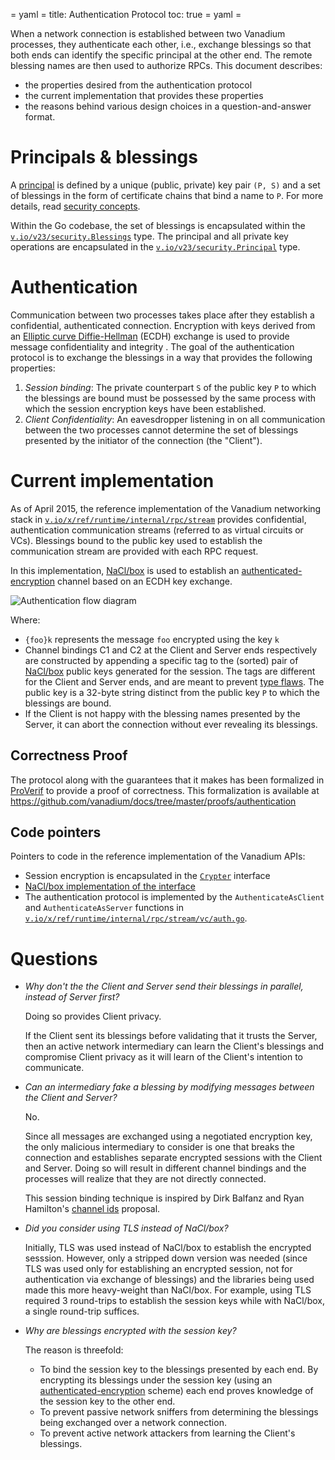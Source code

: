 = yaml =
title: Authentication Protocol
toc: true
= yaml =

When a network connection is established between two Vanadium processes, they
authenticate each other, i.e., exchange blessings so that both ends can
identify the specific principal at the other end. The remote blessing names are
then used to authorize RPCs.  This document describes:
- the properties desired from the authentication protocol
- the current implementation that provides these properties
- the reasons behind various design choices in a question-and-answer format.

# Principals & blessings

A [principal] is defined by a unique (public, private) key pair `(P, S)` and a
set of blessings in the form of certificate chains that bind a name to `P`.
For more details, read [security concepts].

Within the Go codebase, the set of blessings is encapsulated within the
[`v.io/v23/security.Blessings`] type. The principal and all private key
operations are encapsulated in the [`v.io/v23/security.Principal`] type.

# Authentication

Communication between two processes takes place after they establish a
confidential, authenticated connection. Encryption with keys derived from an
[Elliptic curve Diffie-Hellman] (ECDH) exchange is used to provide message
confidentiality and integrity . The goal of the authentication protocol is to
exchange the blessings in a way that provides the following properties:

1. _Session binding_: The private counterpart `S` of the public key `P` to
   which the blessings are bound must be possessed by the same process with
   which the session encryption keys have been established.
2. _Client Confidentiality_: An eavesdropper listening in on all communication between
   the two processes cannot determine the set of blessings presented by the initiator of
   the connection (the "Client").

# Current implementation

As of April 2015, the reference implementation of the Vanadium networking stack
in [`v.io/x/ref/runtime/internal/rpc/stream`] provides confidential,
authentication communication streams (referred to as virtual circuits or VCs).
Blessings bound to the public key used to establish the communication stream
are provided with each RPC request.

In this implementation, [NaCl/box] is used to establish an
[authenticated-encryption] channel based on an ECDH key exchange.

![Authentication flow diagram](/images/authentication-flow.svg)

Where:
- `{foo}k` represents the message `foo` encrypted using the key `k`
- Channel bindings C1 and C2 at the Client and Server ends respectively are
  constructed by appending a specific tag to the (sorted) pair of [NaCl/box]
  public keys generated for the session. The tags are different for the Client
  and Server ends, and are meant to prevent [type
  flaws](http://citeseerx.ist.psu.edu/viewdoc/download?doi=10.1.1.106.6010&rep=rep1&type=pdf).
  The public key is a 32-byte string distinct from the public key `P` to which
  the blessings are bound.
- If the Client is not happy with the blessing names presented by the Server,
  it can abort the connection without ever revealing its blessings.

## Correctness Proof

The protocol along with the guarantees that it makes has been formalized in
[ProVerif] to provide a proof of correctness. This formalization is available
at https://github.com/vanadium/docs/tree/master/proofs/authentication

## Code pointers

Pointers to code in the reference implementation of the Vanadium APIs:
- Session encryption is encapsulated in the [`Crypter`](https://github.com/vanadium/go.ref/blob/master/profiles/internal/rpc/stream/crypto/crypto.go) interface
- [NaCl/box implementation of the
  interface](https://github.com/vanadium/go.ref/blob/master/profiles/internal/rpc/stream/crypto/box.go)
- The authentication protocol is implemented by the `AuthenticateAsClient` and
  `AuthenticateAsServer` functions in
  [`v.io/x/ref/runtime/internal/rpc/stream/vc/auth.go`](https://github.com/vanadium/go.ref/blob/master/profiles/internal/rpc/stream/vc/auth.go).

# Questions

- *Why don't the the Client and Server send their blessings in parallel,
  instead of Server first?*

  Doing so provides Client privacy.

  If the Client sent its blessings before validating that it trusts the Server,
  then an active network intermediary can learn the Client's blessings
  and compromise Client privacy as it will learn of the Client's intention to
  communicate.

- *Can an intermediary fake a blessing by modifying messages between the Client
  and Server?*

  No.

  Since all messages are exchanged using a negotiated encryption key, the only
  malicious intermediary to consider is one that breaks the connection and
  establishes separate encrypted sessions with the Client and Server. Doing so
  will result in different channel bindings and the processes will realize that
  they are not directly connected.

  This session binding technique is inspired by Dirk Balfanz and Ryan Hamilton's
  [channel ids] proposal.

- *Did you consider using TLS instead of NaCl/box?*

  Initially, TLS was used instead of NaCl/box to establish the encrypted
  sesssion. However, only a stripped down version was needed (since TLS
  was used only for establishing an encrypted session, not for authentication
  via exchange of blessings) and the libraries being used made this more
  heavy-weight than NaCl/box. For example, using TLS required 3 round-trips
  to establish the session keys while with NaCl/box, a single round-trip
  suffices.

- *Why are blessings encrypted with the session key?*

  The reason is threefold:

  - To bind the session key to the blessings presented by each end. By encrypting its
  blessings under the session key (using an [authenticated-encryption] scheme) each end
  proves knowledge of the session key to the other end.
  - To prevent passive network sniffers from determining the blessings being
  exchanged over a network connection.
  - To prevent active network attackers from learning the Client's blessings.

[authenticated-encryption]: http://en.wikipedia.org/wiki/Authenticated_encryption
[security concepts]: /concepts/security.html
[Elliptic curve Diffie-Hellman]: http://en.wikipedia.org/wiki/Elliptic_curve_Diffie%E2%80%93Hellman
[session resumption is not used]: https://secure-resumption.com/#channelbindings
[channel ids]: http://tools.ietf.org/html/draft-balfanz-tls-channelid-00
[principal]: /glossary.html#principal
[`v.io/v23/security.Blessings`]: https://godoc.org/v.io/v23/security#Blessings
[`v.io/v23/security.Principal`]: https://godoc.org/v.io/v23/security#Principal
[`v.io/x/ref/runtime/internal/rpc/stream`]: https://godoc.org/v.io/x/ref/runtime/internal/rpc/stream
[NaCl/box]: https://godoc.org/golang.org/x/crypto/nacl/box
[ProVerif]:http://prosecco.gforge.inria.fr/personal/bblanche/proverif/
